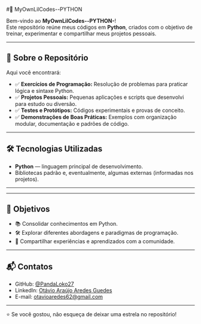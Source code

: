 #🐍 MyOwnLilCodes--PYTHON

Bem-vindo ao **MyOwnLilCodes--PYTHON-**!  
Este repositório reúne meus códigos em **Python**, criados com o objetivo de treinar, experimentar e compartilhar meus projetos pessoais.

---

## 🚀 Sobre o Repositório

Aqui você encontrará:

- ✅ **Exercícios de Programação:** Resolução de problemas para praticar lógica e sintaxe Python.
- ✅ **Projetos Pessoais:** Pequenas aplicações e scripts que desenvolvi para estudo ou diversão.
- ✅ **Testes e Protótipos:** Códigos experimentais e provas de conceito.
- ✅ **Demonstrações de Boas Práticas:** Exemplos com organização modular, documentação e padrões de código.

---

## 🛠️ Tecnologias Utilizadas

- **Python** — linguagem principal de desenvolvimento.
- Bibliotecas padrão e, eventualmente, algumas externas (informadas nos projetos).

---
---

## 🎯 Objetivos

- 📚 Consolidar conhecimentos em Python.
- 🛠️ Explorar diferentes abordagens e paradigmas de programação.
- 🤝 Compartilhar experiências e aprendizados com a comunidade.

---

## 📬 Contatos

- GitHub: [@PandaLoko27](https://github.com/PandaLoko27)
- LinkedIn: [Otávio Araújo Aredes Guedes](https://www.linkedin.com/in/otávio-araújo-aredes-guedes-ab44a4248/)
- E-mail: [otavioaredes62@gmail.com](mailto:otavioaredes62@gmail.com)

---

⭐ Se você gostou, não esqueça de deixar uma estrela no repositório!
